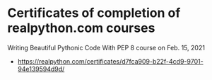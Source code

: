 # Certificates of completion of realpython.com courses 

Writing Beautiful Pythonic Code With PEP 8 course on Feb. 15, 2021

- https://realpython.com/certificates/d7fca909-b22f-4cd9-9701-94e139594d9d/
